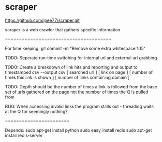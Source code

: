 scraper
=======

https://github.com/jpee77/scraper.git

scraper is a web crawler that gathers specific information

======================================

For time keeping: git commit -m "Remove some extra whitespace f:15"

TODO: Seperate run-time switching for internal url and external url grabbing

TODO: Create a breakdown of link hits and reporting and output to timestamped csv
  --output csv   [ searched url ] [ link on page ] [ number of times this link is shown  ] [ number of links containing domain ]

TODO: Depth should be the number of times a link is followed from the base set of urls gathered on the page
not the number of times the Q is pulled from


BUG: When accessing invalid links the program stalls out - threading waits at the Q for seemingly nothing?

=======================

Depends:
sudo apt-get install python
sudo easy_install redis
sudo apt-get install redis-server
